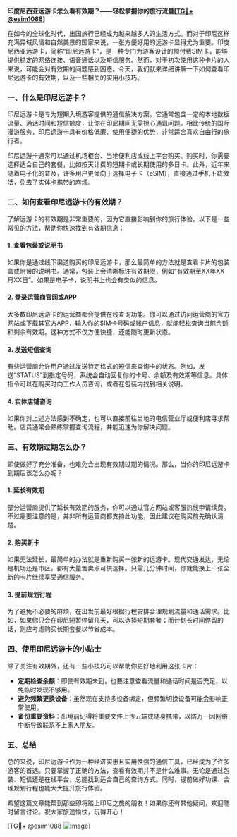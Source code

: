 **印度尼西亚远游卡怎么看有效期？——轻松掌握你的旅行流量[[TG💪+ @esim1088](https://t.me/s/esim1088)]**

在如今的全球化时代，出国旅行已经成为越来越多人的生活方式。而对于印尼这样充满异域风情和自然美景的国家来说，一张方便好用的远游卡显得尤为重要。印度尼西亚远游卡，简称“印尼远游卡”，是一种专门为游客设计的预付费SIM卡，能够提供稳定的网络连接、语音通话以及短信服务。然而，对于初次使用这种卡片的人来说，可能会对有效期的问题感到困惑。今天，我们就来详细讲解一下如何查看印尼远游卡的有效期，以及一些相关的实用小技巧。

### **一、什么是印尼远游卡？**

印尼远游卡是专为短期入境游客提供的通信解决方案。它通常包含一定的本地数据流量、通话时间和短信额度，让你在印尼期间无需担心通讯问题。相比传统的国际漫游服务，印尼远游卡具有价格低廉、使用便捷的优势，非常适合喜欢自由行的旅行者。

印尼远游卡通常可以通过机场柜台、当地便利店或线上平台购买。购买时，你需要选择适合自己的套餐，比如按天计费的短期卡或长期使用的多日卡。此外，近年来随着电子化的普及，许多用户更倾向于选择电子卡（eSIM），直接通过手机下载激活，免去了实体卡携带的麻烦。

### **二、如何查看印尼远游卡的有效期？**

了解远游卡的有效期是非常重要的，因为它直接影响到你的旅行体验。以下是一些常见的方法，帮助你快速找到有效期信息：

#### **1. 查看包装或说明书**
如果你是通过线下渠道购买的印尼远游卡，那么最简单的方法就是查看卡片的包装盒或附带的说明书。通常，包装上会清晰标注有效期限，例如“有效期至XX年XX月XX日”。如果是电子卡，说明书上也会有类似的信息。

#### **2. 登录运营商官网或APP**
大多数印尼远游卡的运营商都会提供在线查询功能。你可以通过访问运营商的官方网站或下载其官方APP，输入你的SIM卡号码或账户信息，就能轻松查询当前余额和剩余有效期。这种方式不仅方便快捷，还能随时更新状态。

#### **3. 发送短信查询**
有些运营商允许用户通过发送特定格式的短信来查询卡的状态。例如，发送“STATUS”到指定号码，系统会自动回复你的卡号、余额及有效期等信息。具体指令可以在购买时向工作人员咨询，或者在包装内找到相关说明。

#### **4. 实体店铺咨询**
如果你对上述方法感到不确定，也可以直接前往当地的电信营业厅或便利店寻求帮助。店员通常会熟练掌握查询流程，并能迅速为你解决问题。

### **三、有效期过期怎么办？**

即使做好了充分准备，也难免会出现有效期过期的情况。那么，当你的印尼远游卡到期后该怎么办呢？

#### **1. 延长有效期**
部分运营商提供了延长有效期的服务，你可以通过官方网站或客服热线申请续费。不过需要注意的是，并非所有运营商都支持此功能，因此建议在购买前先确认清楚。

#### **2. 购买新卡**
如果无法延长，最简单的办法就是重新购买一张新的远游卡。现代交通发达，无论是机场还是市区，都有大量售卖点可供选择。只需几分钟时间，你就能换上一张全新的卡片继续享受通信服务。

#### **3. 提前规划行程**
为了避免不必要的麻烦，在出发前最好根据行程安排合理规划流量和通话需求。比如，如果你只会在印尼短暂停留几天，可以选择短期套餐；而计划长时间停留的话，则应考虑购买长期套餐以节省成本。

### **四、使用印尼远游卡的小贴士**

除了关注有效期外，还有一些小技巧可以帮助你更好地利用这张卡片：

- **定期检查余额**：即使有效期未到，也要注意查看流量和通话时间是否充足，以免临时发现不够用。
- **避免频繁更换设备**：虽然现在支持多设备绑定，但频繁切换设备可能会影响正常使用。
- **备份重要资料**：出境前记得将重要文件上传云端或随身携带，以防万一因网络中断导致联系不上家人朋友。

### **五、总结**

总的来说，印尼远游卡作为一种经济实惠且实用性强的通信工具，已经成为了许多游客的首选。只要掌握了正确的方法，查看有效期并不是什么难事。无论是通过包装、短信还是在线平台，总能找到适合自己的查询方式。同时，提前做好功课、合理规划行程也能大大提升旅行体验。

希望这篇文章能帮到那些即将踏上印尼之旅的朋友！如果你还有其他疑问，欢迎随时留言讨论。祝大家旅途愉快，玩得开心！

[[TG💪+ @esim1088](https://t.me/s/esim1088) ![Image](https://i.postimg.cc/4NQfJmqS/Snipaste-2025-05-13-00-14-12.png)]
